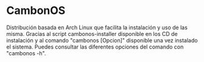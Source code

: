 # CambonOS
Distribución basada en Arch Linux que facilita la instalación y uso de las misma. Gracias al script cambonos-installer disponible en los CD de instalación y al comando "cambonos [Opcion]" disponible una vez instalado el sistema. Puedes consultar las diferentes opciones del comando con "cambonos -h".
